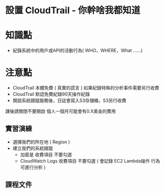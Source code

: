 設置 CloudTrail - 你幹啥我都知道
================================

# 知識點

* 紀錄系統中的用戶或API的活動行為( WHO，WHERE，What ......)

# 注意點

+ CloudTrail 本體免費 ( 真實的謊言 ) 如果紀錄特殊的分析事件需要另行收費
+ CloudTrail 默認免費紀錄90天操作紀錄
+ 開啟系統跟蹤服務後，日誌會寫入S3存儲桶，S3另行收費

課後請關閉不要開啟
個人一個月可能會有0.X美金的費用

## 實習演練

+ 選擇我們的所在地 ( Region )
+ 建立我們的系統跟蹤
  + 加密是 收費項目 不要勾選
  + CloudWatch Logs 收費項目 不要勾選 ( 會記錄 EC2 Lambda操作 行為 可進行分析 )

## 課程文件